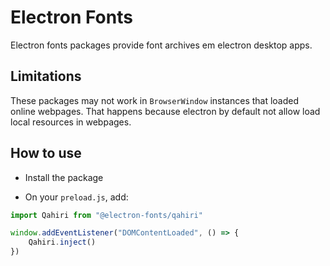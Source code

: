 # Electron Fonts

Electron fonts packages provide font archives em electron desktop apps.

## Limitations

These packages may not work in `BrowserWindow` instances that loaded online webpages. That happens because electron by default not allow load local resources in webpages.

## How to use

* Install the package

* On your `preload.js`, add:

```ts
import Qahiri from "@electron-fonts/qahiri"

window.addEventListener("DOMContentLoaded", () => {
    Qahiri.inject()
})
```
